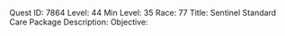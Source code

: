 Quest ID: 7864
Level: 44
Min Level: 35
Race: 77
Title: Sentinel Standard Care Package
Description: 
Objective: 
